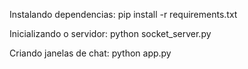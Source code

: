 Instalando dependencias:
pip install -r requirements.txt

Inicializando o servidor:
python socket_server.py

Criando janelas de chat:
python app.py